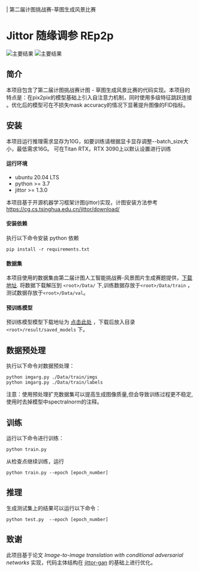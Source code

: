 | 第二届计图挑战赛-草图生成风景比赛

# Jittor 随缘调参 REp2p


![主要结果](https://s1.328888.xyz/2022/07/19/l8vn5.jpg) ![主要结果](https://s1.328888.xyz/2022/07/19/l8dfS.jpg)


## 简介


本项目包含了第二届计图挑战赛计图 - 草图生成风景比赛的代码实现。本项目的特点是：在pix2pix的模型基础上引入自注意力机制，同时使用多级特征跳跃连接
。优化后的模型可在不损失mask accuracy的情况下显著提升图像的FID指标。

## 安装 


本项目运行推理需求显存为10G，如要训练请根据显卡显存调整--batch_size大小，最低需求16G。
可在Titan RTX，RTX 3090上以默认设置进行训练

#### 运行环境
- ubuntu 20.04 LTS
- python >= 3.7
- jittor >= 1.3.0

本项目基于开源机器学习框架计图(jittor)实现，计图安装方法参考 https://cg.cs.tsinghua.edu.cn/jittor/download/

#### 安装依赖
执行以下命令安装 python 依赖
```
pip install -r requirements.txt
```
#### 数据集
本项目使用的数据集由第二届计图人工智能挑战赛-风景图片生成赛题提供，[下载地址](https://www.educoder.net/competitions/index/Jittor-3).
将数据下载解压到 `<root>/Data/` 下,训练数据存放于`<root>/Data/train` ，测试数据存放于`<root>/Data/val`。
#### 预训练模型
预训练模型模型下载地址为 [点击此处](https://drive.google.com/file/d/1MhSOqBX0HAQBgcrFYGcP_ZEquW7TSqQr/view?usp=sharing)
，下载后放入目录 `<root>/result/saved_models` 下。

## 数据预处理

执行以下命令对数据预处理：
```
python imgarg.py ./Data/train/imgs
python imgarg.py ./Data/train/labels
```
注意：使用预处理扩充数据集可以提高生成图像质量,但会导致训练过程更不稳定,使用时去掉模型中spectralnorm的注释。
## 训练


运行以下命令进行训练：
```
python train.py
```
从检查点继续训练，运行
```
python train.py --epoch [epoch_number]
```
## 推理


生成测试集上的结果可以运行以下命令：

```
python test.py  --epoch [epoch_number]
```

## 致谢


此项目基于论文 *Image-to-image translation with conditional adversarial networks* 实现，代码主体结构在 [jittor-gan](https://github.com/Jittor/gan-jittor) 的基础上进行优化。

